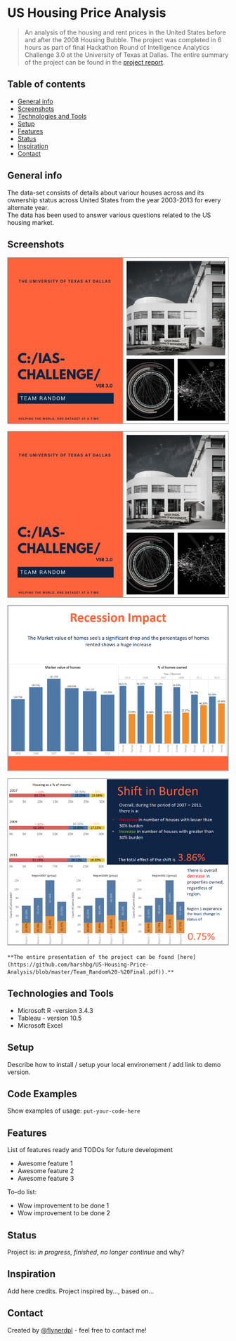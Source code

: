 # US Housing Price Analysis
> An analysis of the housing and rent prices in the United States before and after the 2008 Housing Bubble.
The project was completed in 6 hours as part of final Hackathon Round of Intelligence Analytics Challenge 3.0 at the University of Texas at Dallas. 
The entire summary of the project can be found in the [project report](https://github.com/harshbg/US-Housing-Price-Analysis/blob/master/Team_Random%20-%20Final.pdf).


## Table of contents
* [General info](#general-info)
* [Screenshots](#screenshots)
* [Technologies and Tools](#technologies-and-tools)
* [Setup](#setup)
* [Features](#features)
* [Status](#status)
* [Inspiration](#inspiration)
* [Contact](#contact)

## General info
The data-set consists of details about variour houses across and its ownership status across United States from the year 2003-2013 for every alternate year.  
The data has been used to answer various questions related to the US housing market. 

## Screenshots
![Example screenshot](./img/Capture1.PNG)

![Example screenshot](./img/Capture1.PNG)

![Example screenshot](./img/Capture2.PNG)

![Example screenshot](./img/Capture3.PNG)

`**The entire presentation of the project can be found [here](https://github.com/harshbg/US-Housing-Price-Analysis/blob/master/Team_Random%20-%20Final.pdf)).**`

## Technologies and Tools

* Microsoft R -version 3.4.3
* Tableau - version 10.5
* Microsoft Excel

## Setup
Describe how to install / setup your local environement / add link to demo version.

## Code Examples
Show examples of usage:
`put-your-code-here`

## Features
List of features ready and TODOs for future development
* Awesome feature 1
* Awesome feature 2
* Awesome feature 3

To-do list:
* Wow improvement to be done 1
* Wow improvement to be done 2

## Status
Project is: _in progress_, _finished_, _no longer continue_ and why?

## Inspiration
Add here credits. Project inspired by..., based on...

## Contact
Created by [@flynerdpl](https://www.flynerd.pl/) - feel free to contact me!
